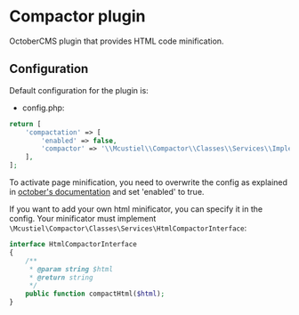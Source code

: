 # Compactor plugin
OctoberCMS plugin that provides HTML code minification.

## Configuration
Default configuration for the plugin is:

* config.php:
```php
return [
    'compactation' => [
        'enabled' => false,
        'compactor' => '\\Mcustiel\\Compactor\\Classes\\Services\\Implementation\\PhpWeeHtmlCompactor',
    ],
];
```

To activate page minification, you need to overwrite the config as explained in [october's documentation](https://octobercms.com/docs/plugin/settings#file-configuration) and set 'enabled' to true. 

If you want to add your own html minificator, you can specify it in the config. Your minificator must implement `\Mcustiel\Compactor\Classes\Services\HtmlCompactorInterface`:

```php
interface HtmlCompactorInterface
{
    /**
     * @param string $html
     * @return string
     */
    public function compactHtml($html);
}
```
